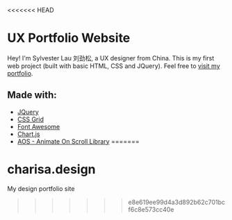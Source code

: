 <<<<<<< HEAD
# UX Portfolio Website
Hey! I'm Sylvester Lau 刘劲松,  a UX designer from China. This is my first web project (built with basic HTML, CSS and JQuery). Feel free to [visit my portfolio](https://sylvesterlau.xyz).

## Made with:
- [JQuery](https://jquery.com)
- [CSS Grid](https://developer.mozilla.org/en-US/docs/Web/CSS/CSS_Grid_Layout)
- [Font Awesome](https://fontawesome.com)
- [Chart.js](https://www.chartjs.org)
- [AOS - Animate On Scroll Library](https://michalsnik.github.io/aos/)
=======
# charisa.design
My design portfolio site 

>>>>>>> e8e619ee99d4a3d892b62c701bcf6c8e573cc40e
